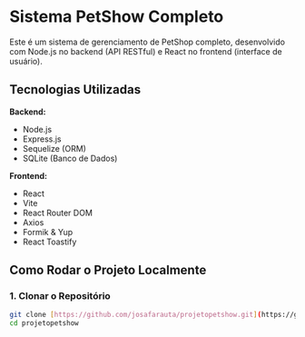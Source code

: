 # Sistema PetShow Completo

Este é um sistema de gerenciamento de PetShop completo, desenvolvido com Node.js no backend (API RESTful) e React no frontend (interface de usuário).

## Tecnologias Utilizadas

**Backend:**
* Node.js
* Express.js
* Sequelize (ORM)
* SQLite (Banco de Dados)

**Frontend:**
* React
* Vite
* React Router DOM
* Axios
* Formik & Yup
* React Toastify

## Como Rodar o Projeto Localmente

### 1. Clonar o Repositório
```bash
git clone [https://github.com/josafarauta/projetopetshow.git](https://github.com/josafarauta/projetopetshow.git)
cd projetopetshow
